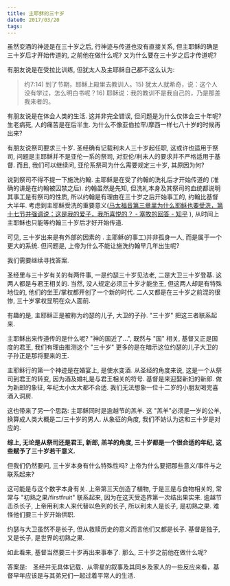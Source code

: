 ```yaml
---
title: 主耶稣的三十岁
date0: 2017/03/20
tags:
---
```


虽然变酒的神迹是在三十岁之后, 行神迹与传道也没有直接关系, 但主耶稣的确是三十岁后才开始传道的, 之前他在做什么呢? 又为什么要在三十岁之后才传道呢?

有朋友说是在受拉比训练, 但犹太人及主耶稣自己都不这么认为:

> 约7:14) 到了节期，耶稣上殿里去教训人。15) 犹太人就希奇，说：这个人没有学过，怎么明白书呢？16) 耶稣说：我的教训不是我自己的，乃是那差我来者的。

有朋友说是在体会人类的生活. 这并非完全错误, 但问题是为什么仅体会三十年呢? 生老病死, 人的痛苦是在后半生. 为什么不像亚伯拉罕/摩西一样七八十岁的时候再出来?

有朋友说祭司要求三十岁. 圣经确有记载利未人三十岁起任职, 这或许也适用于祭司, 问题是主耶稣并不是亚伦一系的祭司, 对亚伦/利未人的要求并不严格适用于基督. 而且, 我们可以继续问, 亚伦系祭司为什么需要规定三十岁, 其原因为何?

说到祭司不得不提一下施洗约翰. 主耶稣是在受了约翰的洗礼后才开始传道的 (准确的讲是在约翰被囚禁之后). 约翰虽然是先知, 但洗礼本身及其祭司的血统都说明其事工是有祭司的性质, 所以约翰是有理由在三十岁之后开始事工的, 约翰比基督大半年. 考虑到主耶稣受洗的重要意义([马太福音第三章里为什么耶稣也要受洗，第十七节并强调说：这是我的爱子，我所喜悦的？ - 塞牧的回答 - 知乎](https://www.zhihu.com/question/51778532/answer/127609272) ), 从时间上主耶稣也只能等约翰三十岁后才好开始传道.

可见, 三十岁出来是有外部的因素的 . 主耶稣(的事工)并非孤身一人, 而是属于一个更大的系统. 但问题是, 上帝为什么不能让施洗约翰早几年出生呢?

我们需要继续寻找答案.

圣经里与三十岁有关的有两件事, 一是约瑟三十岁见法老, 二是大卫三十岁登基. 这两人都是与君王相关的. 当然, 没人规定必须三十岁才能坐王, 但这两人却是有特殊地位的, 他们的坐王/掌权都开创了一个新的时代. 二人又都是在三十岁之前混的很惨, 三十岁掌权显明在众人面前.

有趣的是, 主耶稣正是被称为约瑟的儿子, 大卫的子孙. "三十岁" 把这三者联系起来.

主耶稣出来传道传的是什么呢? "神的国近了...", 既然与 "国" 相关, 基督又正是国度的君王, 我们有理由推测这个 "三十岁" 更多的是在暗示这位约瑟的儿子大卫的子孙正是那将要来的王.

主耶稣行的第一个神迹是在婚宴上, 是使水变酒. 从圣经的角度来说, 这是一个从祭司到君王的转变, 因为酒及婚礼是与君王相关的符号. 基督是来迎娶新妇的新郎. 做为新郎的象征, 年纪太小太大都不合适. 我们无法想象一位十二岁的小朋友喝完喜酒入洞房.

这也带来了另一个思路: 主耶稣同时是逾越节的羔羊. 这 "羔羊"必须是一岁的公羊, 换算成人类大概是二/三十岁的男人. 从象征的角度, 我们不妨认为这和三十岁是对应的.

**综上, 无论是从祭司还是君王, 新郎, 羔羊的角度, 三十岁都是一个很合适的年纪, 这些赋予了三十岁若干意义.**

但我们仍然要问, 三十岁本身有什么特殊性吗? 上帝为什么要把那些意义/事件与之联系起来?

这可能是与这个数字本身有关. 上帝第三天创造了植物, 于是三是与食物相关的, 常常与 "初熟之果/firstfruit" 联系起来, 因为在这天受造界第一次结出果实来. 逾越节击杀长子, 上帝用利未人来代替以色列的长子, 所以利未人是长子, 是初熟之果. 难怪他们要三十岁开始供职.

约瑟与大卫虽然不是长子, 但从救赎历史的意义而言他们又都是长子. 基督是独子, 又是长子, 是世界的初熟之果.

如此看来, 基督当然要三十岁再出来事奉了. 那么, 三十岁之前他在做什么呢?

答案是:　圣经并无具体记载．从零星的叙事及其同乡及家人的一些反应来看，基督早年应该是与其弟兄们一起过着平常人的生活.
